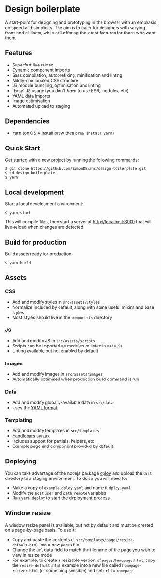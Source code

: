 # Design boilerplate

A start-point for designing and prototyping in the browser with an emphasis on speed and simplicity. The aim is to cater for designers with varying front-end skillsets, while still offering the latest features for those who want them.

## Features

 - Superfast live reload
 - Dynamic component imports
 - Sass compilation, autoprefixing, minification and linting
 - Mildly-opinionated CSS structure
 - JS module bundling, optimisation and linting
 - 'Easy' JS usage (you don't _have_ to use ES6, modules, etc)
 - YAML data imports
 - Image optimisation
 - Automated upload to staging

## Dependencies

 - Yarn (on OS X install [brew](https://brew.sh) then `brew install yarn`)

## Quick Start

Get started with a new project by running the following commands:

```
$ git clone https://github.com/SimonDEvans/design-boilerplate.git
$ cd design-boilerplate
$ yarn
```

## Local development

Start a local development environment:

```
$ yarn start
```

This will compile files, then start a server at [http://localhost:3000](http://localhost:3000) that will live-reload when changes are detected.

## Build for production

Build assets ready for production:

```
$ yarn build
```

## Assets

### CSS

 - Add and modify styles in `src/assets/styles`
 - Normalize included by default, along with some useful mixins and base styles
 - Most styles should live in the `components` directory 

### JS

 - Add and modify JS in `src/assets/scripts`
 - Scripts can be imported as modules or listed in `main.js`
 - Linting available but not enabled by default

### Images

 - Add and modify images in `src/assets/images`
 - Automatically optimised when production build command is run

### Data

 - Add and modify globally-available data in `src/data`
 - Uses the [YAML format](https://learnxinyminutes.com/docs/yaml/)
 
### Templating

 - Add and modify templates in `src/templates`
 - [Handlebars](http://handlebarsjs.com/) syntax
 - Includes support for partials, helpers, etc
 - Example page and component provided by default
 
## Deploying

You can take advantage of the nodejs package [dploy](https://github.com/LeanMeanFightingMachine/dploy) and upload the `dist` directory to a staging environment. To do so you will need to:

 * Make a copy of `example.dploy.yaml` and name it `dploy.yaml`
 * Modify the `host` `user` and `path.remote` variables
 * Run `yarn deploy` to start the deployment process

## Window resize

A window resize panel is available, but not by default and must be created on a page-by-page basis. To use it:

- Copy and paste the contents of `src/templates/pages/resize-default.html` into a new `pages` file
- Change the `url` data field to match the filename of the page you wish to view in resize mode
- For example, to create a resizable version of `pages/homepage.html`, copy the `resize-default.html` example into a new file called `homepage-resizer.html` (or something sensible) and set `url` to `homepage`
